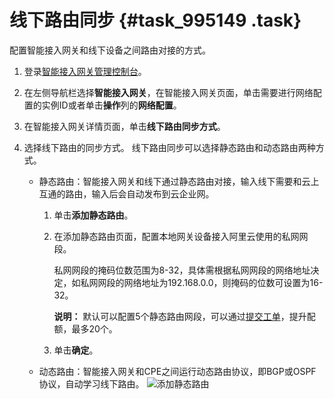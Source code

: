 # 线下路由同步 {#task_995149 .task}

配置智能接入网关和线下设备之间路由对接的方式。

1.  登录[智能接入网关管理控制台](https://smartag.console.aliyun.com)。
2.  在左侧导航栏选择**智能接入网关**，在智能接入网关页面，单击需要进行网络配置的实例ID或者单击**操作**列的**网络配置**。
3.  在智能接入网关详情页面，单击**线下路由同步方式**。
4.  选择线下路由的同步方式。 线下路由同步可以选择静态路由和动态路由两种方式。

    -   静态路由：智能接入网关和线下通过静态路由对接，输入线下需要和云上互通的路由，输入后会自动发布到云企业网。
        1.  单击**添加静态路由**。
        2.  在添加静态路由页面，配置本地网关设备接入阿里云使用的私网网段。

            私网网段的掩码位数范围为8-32，具体需根据私网网段的网络地址决定，如私网网段的网络地址为192.168.0.0，则掩码的位数可设置为16-32。

            **说明：** 默认可以配置5个静态路由网段，可以通过[提交工单](https://account.aliyun.com/login/login.htm?oauth_callback=https://selfservice.console.aliyun.com/ticket/createIndex)，提升配额，最多20个。

        3.  单击**确定**。
    -   动态路由：智能接入网关和CPE之间运行动态路由协议，即BGP或OSPF协议，自动学习线下路由。
    ![添加静态路由](http://static-aliyun-doc.oss-cn-hangzhou.aliyuncs.com/assets/img/803490/156571135451648_zh-CN.png)


